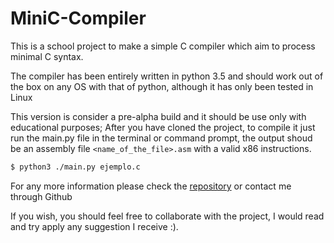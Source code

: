 # MiniC-Compiler
This is a school project to make a simple C compiler which aim to process
minimal C syntax.

The compiler has been entirely written in python 3.5 and should work out
of the box on any OS with that of python, although it has only been tested in
Linux

This version is consider a pre-alpha build and it should be use only
with educational purposes; After you have cloned the project, to compile it
just run the main.py file in the terminal or command prompt, the output shoud be
an assembly file `<name_of_the_file>.asm` with a valid x86 instructions.

```sh
$ python3 ./main.py ejemplo.c
```

For any more information please check the
[repository](https://github.com/mike325/MiniC-Compiler) or contact me through Github

If you wish, you should feel free to collaborate with the project,
I would read and try apply any suggestion I receive :).
